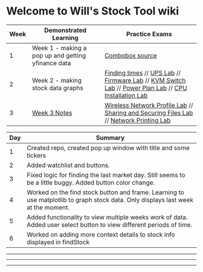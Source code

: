 # Welcome to Will's Stock Tool wiki


|Week|Demonstrated Learning|Practice Exams|
|-|-|-|
|1|Week 1 - making a pop up and getting yfinance data|[Combobox source](https://pythonassets.com/posts/drop-down-list-combobox-in-tk-tkinter/)|
|2|Week 2 - making stock data graphs|[Finding times](https://stackoverflow.com/questions/415511/how-do-i-get-the-current-time-in-python) // [UPS Lab](https://labsimapp.testout.com/v6_0_521/index.html?labsimdemo=MjQy-Mi41LjY%3D&__hstc=185476278.10ee7155010a9157d8e5108907f6fc26.1668013013794.1668013013794.1668013013794.1&__hssc=185476278.5.1668013013794&__hsfp=1675549312) // [Firmware Lab](https://labsimapp.testout.com/v6_0_523/index.html/productviewerdemo/242/12.10.8?labsimdemo=MjQy-MTIuMTAuOA%3D%3D&__hstc=185476278.1020cb5d32e3ced62f0510115954c021.1667932796430.1667932796430.1668104218973.2&__hssc=185476278.1.1668104218973&__hsfp=3184881229) // [KVM Switch Lab](https://labsimapp.testout.com/v6_0_523/index.html/productviewerdemo/242/4.1.3?labsimdemo=MjQy-NC4xLjM%3D&__hstc=185476278.1020cb5d32e3ced62f0510115954c021.1667932796430.1667932796430.1668104218973.2&__hssc=185476278.1.1668104218973&__hsfp=3184881229) // [Power Plan Lab](https://labsimapp.testout.com/v6_0_523/index.html/productviewerdemo/242/9.3.6?labsimdemo=MjQy-OS4zLjY%3D&__hstc=185476278.1020cb5d32e3ced62f0510115954c021.1667932796430.1668104218973.1668190120933.3&__hssc=185476278.1.1668190120933&__hsfp=3184881229) // [CPU Installation Lab](https://labsimapp.testout.com/v6_0_523/index.html/productviewerdemo/242/3.5.7?labsimdemo=MjQy-My41Ljc%3D&__hstc=185476278.1020cb5d32e3ced62f0510115954c021.1667932796430.1668104218973.1668190120933.3&__hssc=185476278.1.1668190120933&__hsfp=3184881229)|
|3|[Week 3 Notes](https://docs.google.com/document/d/1Us47-HPZcEhlXa23PgRFIhfQrbfpLuTuBnKr4bX5ghA/edit?usp=sharing)|[Wireless Network Profile Lab](https://labsimapp.testout.com/v6_0_525/index.html/productviewerdemo/242/7.1.10?labsimdemo=MjQy-Ny4xLjEw&__hstc=185476278.1020cb5d32e3ced62f0510115954c021.1667932796430.1668625392198.1668711890351.6&__hssc=185476278.1.1668711890351&__hsfp=3184881229) // [Sharing and Securing Files Lab](https://labsimapp.testout.com/v6_0_525/index.html/productviewerdemo/242/11.4.6?labsimdemo=MjQy-MTEuNC42&__hstc=185476278.7d8200696b200fde913d895c1243a9c5.1668795172998.1668795172998.1668795172998.1&__hssc=185476278.1.1668795172999&__hsfp=26230603) // [Network Printing Lab](https://labsimapp.testout.com/v6_0_525/index.html/productviewerdemo/242/8.3.5?labsimdemo=MjQy-OC4zLjU%3D&__hstc=185476278.7d8200696b200fde913d895c1243a9c5.1668795172998.1668795172998.1668795172998.1&__hssc=185476278.1.1668795172999&__hsfp=26230603)|

|Day|Summary|
|-|-|
|1|Created repo, created pop up window with title and some tickers|
|2|Added watchlist and buttons.|
|3|Fixed logic for finding the last market day. Still seems to be a little buggy. Added button color change.|
|4|Worked on the find stock button and frame. Learning to use matplotlib to graph stock data. Only displays last week at the moment.|
|5|Added functionality to view multiple weeks work of data. Added user select button to view different periods of time.|
|6|Worked on adding more context details to stock info displayed in findStock|

<hr>
<hr>
<hr>

[<sup>1</sup>]: https://docs.github.com/en/get-started/writing-on-github/getting-started-with-writing-and-formatting-on-github/basic-writing-and-formatting-syntax#paragraphs
[<sup>3</sup>]: https://partners.comptia.org/docs/default-source/resources/comptia-a-220-1101-exam-objectives-(3-0)
[<sup>2</sup>]: https://www.youtube.com/watch?v=87t6P5ZHTP0&list=PLG49S3nxzAnnOmvg5UGVenB_qQgsh01uC

